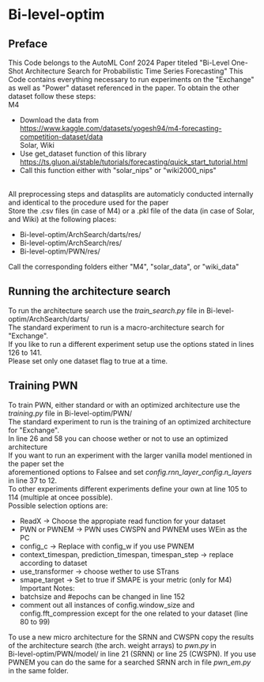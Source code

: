 # Bi-level-optim

## Preface
This Code belongs to the AutoML Conf 2024 Paper titeled "Bi-Level One-Shot Architecture Search for Probabilistic Time Series Forecasting"
This Code contains everything necessary to run experiments on the "Exchange" as well as "Power" dataset referenced in the paper.
To obtain the other dataset follow these steps: <br>
M4 <br>
  * Download the data from https://www.kaggle.com/datasets/yogesh94/m4-forecasting-competition-dataset/data <br>
Solar, Wiki <br>
  * Use get_dataset function of this library https://ts.gluon.ai/stable/tutorials/forecasting/quick_start_tutorial.html <br>
  * Call this function either with "solar_nips" or "wiki2000_nips" <br>
<br>
All preprocessing steps and datasplits are automaticly conducted internally and identical to the procedure used for the paper <br>
Store the .csv files (in case of M4) or a .pkl file of the data (in case of Solar, and Wiki) at the following places: <br>

  * Bi-level-optim/ArchSearch/darts/res/ <br>
  * Bi-level-optim/ArchSearch/res/ <br>
  * Bi-level-optim/PWN/res/ <br>
  
Call the corresponding folders either "M4", "solar_data", or "wiki_data" <br>

## Running the architecture search
To run the architecture search use the *train_search.py* file in Bi-level-optim/ArchSearch/darts/ <br>
The standard experiment to run is a macro-architecture search for "Exchange". <br>
If you like to run a different experiment setup use the options stated in lines 126 to 141. <br>
Please set only one dataset flag to true at a time.

## Training PWN
To train PWN, either standard or with an optimized architecture use the *training.py* file in Bi-level-optim/PWN/ <br>
The standard experiment to run is the training of an optimized architecture for "Exchange". <br>
In line 26 and 58 you can choose wether or not to use an optimized architecture <br>
If you want to run an experiment with the larger vanilla model mentioned in the paper set the <br>
aforementioned options to Falsee and set *config.rnn_layer_config.n_layers* in line 37 to 12. <br>
To other experiments different experiments define your own at line 105 to 114 (multiple at oncee possible). <br>
Possible selection options are:<br>
  * ReadX -> Choose the appropiate read function for your dataset <br>
  * PWN or PWNEM -> PWN uses CWSPN and PWNEM uses WEin as the PC <br>
  * config_c -> Replace with config_w if you use PWNEM <br>
  * context_timespan, prediction_timespan, timespan_step -> replace according to dataset <br>
  * use_transformer -> choose wether to use STrans <br>
  * smape_target -> Set to true if SMAPE is your metric (only for M4) <br>
Important Notes:
  * batchsize and #epochs can be changed in line 152 <br>
  * comment out all instances of config.window_size and config.fft_compression except for the one related to your dataset (line 80 to 99) <br>

To use a new micro architecture for the SRNN and CWSPN copy the results of the architecture search (the arch. weight arrays) to *pwn.py* in  <br>
Bi-level-optim/PWN/model/ in line 21 (SRNN) or line 25 (CWSPN). If you use PWNEM you can do the same for a searched SRNN arch in file *pwn_em.py*  <br>
in the same folder.
